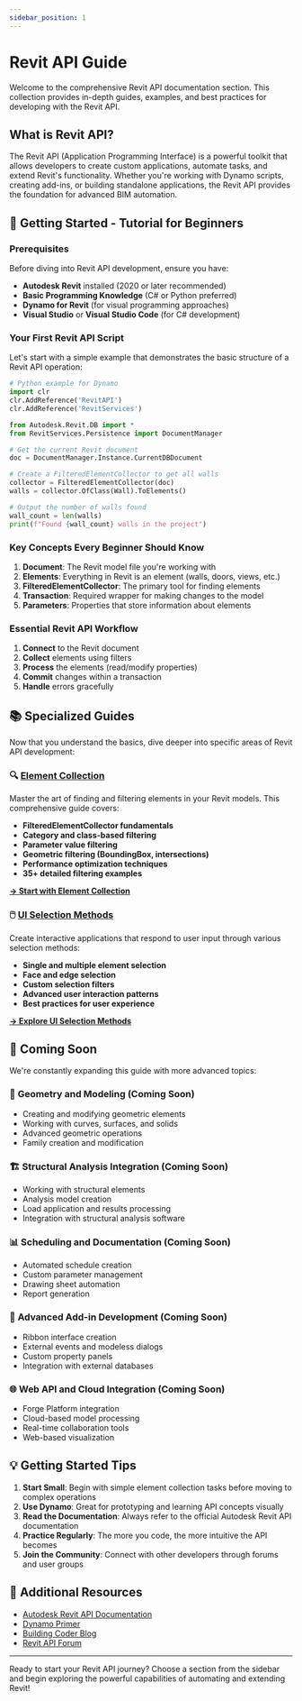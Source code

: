 ```yaml
---
sidebar_position: 1
---
```


# Revit API Guide

Welcome to the comprehensive Revit API documentation section. This collection provides in-depth guides, examples, and best practices for developing with the Revit API.

## What is Revit API?

The Revit API (Application Programming Interface) is a powerful toolkit that allows developers to create custom applications, automate tasks, and extend Revit's functionality. Whether you're working with Dynamo scripts, creating add-ins, or building standalone applications, the Revit API provides the foundation for advanced BIM automation.

## 🚀 Getting Started - Tutorial for Beginners

### Prerequisites
Before diving into Revit API development, ensure you have:
- **Autodesk Revit** installed (2020 or later recommended)
- **Basic Programming Knowledge** (C# or Python preferred)
- **Dynamo for Revit** (for visual programming approaches)
- **Visual Studio** or **Visual Studio Code** (for C# development)

### Your First Revit API Script

Let's start with a simple example that demonstrates the basic structure of a Revit API operation:

```python
# Python example for Dynamo
import clr
clr.AddReference('RevitAPI')
clr.AddReference('RevitServices')

from Autodesk.Revit.DB import *
from RevitServices.Persistence import DocumentManager

# Get the current Revit document
doc = DocumentManager.Instance.CurrentDBDocument

# Create a FilteredElementCollector to get all walls
collector = FilteredElementCollector(doc)
walls = collector.OfClass(Wall).ToElements()

# Output the number of walls found
wall_count = len(walls)
print(f"Found {wall_count} walls in the project")
```

### Key Concepts Every Beginner Should Know

1. **Document**: The Revit model file you're working with
2. **Elements**: Everything in Revit is an element (walls, doors, views, etc.)
3. **FilteredElementCollector**: The primary tool for finding elements
4. **Transaction**: Required wrapper for making changes to the model
5. **Parameters**: Properties that store information about elements

### Essential Revit API Workflow

1. **Connect** to the Revit document
2. **Collect** elements using filters
3. **Process** the elements (read/modify properties)
4. **Commit** changes within a transaction
5. **Handle** errors gracefully

## 📚 Specialized Guides

Now that you understand the basics, dive deeper into specific areas of Revit API development:

### 🔍 [Element Collection](./collection/)
Master the art of finding and filtering elements in your Revit models. This comprehensive guide covers:
- **FilteredElementCollector fundamentals**
- **Category and class-based filtering**
- **Parameter value filtering**
- **Geometric filtering (BoundingBox, intersections)**
- **Performance optimization techniques**
- **35+ detailed filtering examples**

[**→ Start with Element Collection**](./collection/)

### 🖱️ [UI Selection Methods](./ui-selection/)
Create interactive applications that respond to user input through various selection methods:
- **Single and multiple element selection**
- **Face and edge selection**
- **Custom selection filters**
- **Advanced user interaction patterns**
- **Best practices for user experience**

[**→ Explore UI Selection Methods**](./ui-selection/)

## 🚧 Coming Soon

We're constantly expanding this guide with more advanced topics:

### 📐 **Geometry and Modeling** (Coming Soon)
- Creating and modifying geometric elements
- Working with curves, surfaces, and solids
- Advanced geometric operations
- Family creation and modification

### 🏗️ **Structural Analysis Integration** (Coming Soon)
- Working with structural elements
- Analysis model creation
- Load application and results processing
- Integration with structural analysis software

### 📊 **Scheduling and Documentation** (Coming Soon)
- Automated schedule creation
- Custom parameter management
- Drawing sheet automation
- Report generation

### 🔧 **Advanced Add-in Development** (Coming Soon)
- Ribbon interface creation
- External events and modeless dialogs
- Custom property panels
- Integration with external databases

### 🌐 **Web API and Cloud Integration** (Coming Soon)
- Forge Platform integration
- Cloud-based model processing
- Real-time collaboration tools
- Web-based visualization

## 💡 Getting Started Tips

1. **Start Small**: Begin with simple element collection tasks before moving to complex operations
2. **Use Dynamo**: Great for prototyping and learning API concepts visually
3. **Read the Documentation**: Always refer to the official Autodesk Revit API documentation
4. **Practice Regularly**: The more you code, the more intuitive the API becomes
5. **Join the Community**: Connect with other developers through forums and user groups

## 📖 Additional Resources

- [Autodesk Revit API Documentation](https://www.revitapidocs.com/)
- [Dynamo Primer](https://primer.dynamobim.org/)
- [Building Coder Blog](https://thebuildingcoder.typepad.com/)
- [Revit API Forum](https://forums.autodesk.com/t5/revit-api-forum/bd-p/160)

---

Ready to start your Revit API journey? Choose a section from the sidebar and begin exploring the powerful capabilities of automating and extending Revit!
